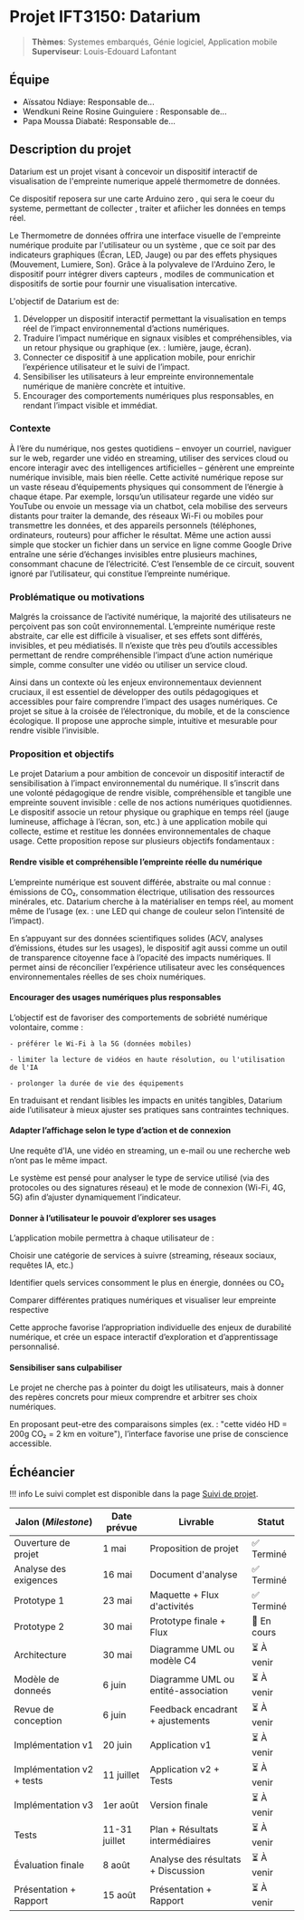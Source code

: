 # Projet IFT3150: Datarium

> **Thèmes**: Systemes embarqués, Génie logiciel, Application mobile  
> **Superviseur**: Louis-Edouard Lafontant  

<!-- ## Informations importantes -->

<!-- !!! info "Dates importantes"
    - **Description du projet** : 23 mai 2025
    - **Foire 1: Prototypage** : 9-13 juin 2025
    - **Foire 2: Version beta** : 14-18 juillet 2025
    - **Présentation et rapport** : 11-15 août 2025 -->

## Équipe

- Aïssatou Ndiaye: Responsable de...
- Wendkuni Reine Rosine Guinguiere : Responsable de...
- Papa Moussa Diabaté: Responsable de...

## Description du projet

Datarium est un projet visant à concevoir un dispositif interactif de visualisation de l'empreinte numerique appelé thermometre de données. 

Ce dispositif reposera sur une carte Arduino zero , qui sera le coeur du systeme, permettant de collecter , traiter et afiicher les données en temps réel.

Le Thermometre de données offrira une interface visuelle de l'empreinte numérique produite par l'utilisateur ou un système , que ce soit par des indicateurs graphiques (Écran, LED, Jauge) ou par des effets physiques (Mouvement, Lumiere, Son).
Grâce à la polyvaleve de l'Arduino Zero, le dispositif pourr intégrer divers capteurs , modiles de communication et dispositifs de sortie pour fournir une visualisation  intercative.

L'objectif de Datarium est de: 

1. Développer un dispositif interactif permettant la visualisation en temps réel de l’impact environnemental d’actions numériques.
2. Traduire l’impact numérique en signaux visibles et compréhensibles, via un retour physique ou graphique (ex. : lumière, jauge, écran).
3. Connecter ce dispositif à une application mobile, pour enrichir l’expérience utilisateur et le suivi de l’impact.
4. Sensibiliser les utilisateurs à leur empreinte environnementale numérique de manière concrète et intuitive.
5. Encourager des comportements numériques plus responsables, en rendant l’impact visible et immédiat.
   

### Contexte

À l’ère du numérique, nos gestes quotidiens – envoyer un courriel, naviguer sur le web, regarder une vidéo en streaming, utiliser des services cloud ou encore interagir avec des intelligences artificielles – génèrent une empreinte numérique invisible, mais bien réelle. Cette activité numérique repose sur un vaste réseau d’équipements physiques qui consomment de l’énergie à chaque étape. Par exemple, lorsqu’un utilisateur regarde une vidéo sur YouTube ou envoie un message via un chatbot, cela mobilise des serveurs distants pour traiter la demande, des réseaux Wi-Fi ou mobiles pour transmettre les données, et des appareils personnels (téléphones, ordinateurs, routeurs) pour afficher le résultat.
Même une action aussi simple que stocker un fichier dans un service en ligne comme Google Drive entraîne une série d’échanges invisibles entre plusieurs machines, consommant chacune de l’électricité. C’est l’ensemble de ce circuit, souvent ignoré par l’utilisateur, qui constitue l’empreinte numérique.


### Problématique ou motivations

Malgrés la croissance de l’activité numérique, la majorité des utilisateurs ne perçoivent pas son coût environnemental. L’empreinte numérique reste abstraite, car elle est difficile à visualiser, et ses effets sont différés, invisibles, et peu médiatisés.
Il n’existe que très peu d’outils accessibles permettant de rendre compréhensible l’impact d’une action numérique simple, comme consulter une vidéo ou utiliser un service cloud.

Ainsi dans un contexte où les enjeux environnementaux deviennent cruciaux, il est essentiel de développer des outils pédagogiques et accessibles pour faire comprendre l’impact des usages numériques. Ce projet se situe à la croisée de l’électronique, du mobile, et de la conscience écologique. Il propose une approche simple, intuitive et mesurable pour rendre visible l’invisible.

### Proposition et objectifs

Le projet Datarium a pour ambition de concevoir un dispositif interactif de sensibilisation à l’impact environnemental du numérique. Il s’inscrit dans une volonté pédagogique de rendre visible, compréhensible et tangible une empreinte souvent invisible : celle de nos actions numériques quotidiennes. Le dispositif associe un retour physique ou graphique en temps réel (jauge lumineuse, affichage à l’écran, son, etc.) à une application mobile qui collecte, estime et restitue les données environnementales de chaque usage. Cette proposition repose sur plusieurs objectifs fondamentaux :

#### Rendre visible et compréhensible l’empreinte réelle du numérique
 L’empreinte numérique est souvent différée, abstraite ou mal connue : émissions de CO₂, consommation électrique, utilisation des ressources minérales, etc. Datarium cherche à la matérialiser en temps réel, au moment même de l’usage (ex. : une LED qui change de couleur selon l’intensité de l’impact).

En s’appuyant sur des données scientifiques solides (ACV, analyses d’émissions, études sur les usages), le dispositif agit aussi comme un outil de transparence citoyenne face à l’opacité des impacts numériques. Il permet ainsi de réconcilier l’expérience utilisateur avec les conséquences environnementales réelles de ses choix numériques.


#### Encourager des usages numériques plus responsables
  L’objectif est de favoriser des comportements de sobriété numérique volontaire, comme :

    - préférer le Wi-Fi à la 5G (données mobiles)

    - limiter la lecture de vidéos en haute résolution, ou l'utilisation de l'IA

    - prolonger la durée de vie des équipements

  En traduisant et rendant lisibles les impacts en unités tangibles, Datarium aide l’utilisateur à mieux ajuster ses pratiques sans contraintes techniques.

#### Adapter l’affichage selon le type d’action et de connexion
  Une requête d’IA, une vidéo en streaming, un e-mail ou une recherche web n’ont pas le même impact.

  Le système est pensé pour analyser le type de service utilisé (via des protocoles ou des signatures réseau) et le mode de connexion (Wi-Fi, 4G, 5G) afin d’ajuster dynamiquement l’indicateur.

#### Donner à l’utilisateur le pouvoir d’explorer ses usages
 L’application mobile permettra à chaque utilisateur de :

 Choisir une catégorie de services à suivre (streaming, réseaux sociaux, requêtes IA, etc.)

Identifier quels services consomment le plus en énergie, données ou CO₂

Comparer différentes pratiques numériques et visualiser leur empreinte respective

Cette approche favorise l’appropriation individuelle des enjeux de durabilité numérique, et crée un espace interactif d’exploration et d’apprentissage personnalisé.


#### Sensibiliser sans culpabiliser
   Le projet ne cherche pas à pointer du doigt les utilisateurs, mais à donner des repères concrets pour mieux comprendre et arbitrer ses choix numériques.

   En proposant peut-etre des comparaisons simples (ex. : "cette vidéo HD = 200g CO₂ = 2 km en voiture"), l’interface favorise une prise de conscience accessible.   

## Échéancier

!!! info
    Le suivi complet est disponible dans la page [Suivi de projet](suivi.md).

| Jalon (*Milestone*)            | Date prévue   | Livrable                            | Statut      |
|--------------------------------|---------------|-------------------------------------|-------------|
| Ouverture de projet            | 1 mai         | Proposition de projet               | ✅ Terminé  |
| Analyse des exigences          | 16 mai        | Document d'analyse                  | ✅ Terminé |
| Prototype 1                    | 23 mai        | Maquette + Flux d'activités         | ✅ Terminé  |
| Prototype 2                    | 30 mai        | Prototype finale + Flux             | 🔄 En cours   |
| Architecture                   | 30 mai        | Diagramme UML ou modèle C4          | ⏳ À venir  |
| Modèle de donneés              | 6 juin        | Diagramme UML ou entité-association | ⏳ À venir  |
| Revue de conception            | 6 juin        | Feedback encadrant + ajustements    | ⏳ À venir  |
| Implémentation v1              | 20 juin       | Application v1                      | ⏳ À venir  |
| Implémentation v2 + tests      | 11 juillet    | Application v2 + Tests              | ⏳ À venir  |
| Implémentation v3              | 1er août      | Version finale                      | ⏳ À venir  |
| Tests                          | 11-31 juillet | Plan + Résultats intermédiaires     | ⏳ À venir  |
| Évaluation finale              | 8 août        | Analyse des résultats + Discussion  | ⏳ À venir  |
| Présentation + Rapport         | 15 août       | Présentation + Rapport              | ⏳ À venir  |
